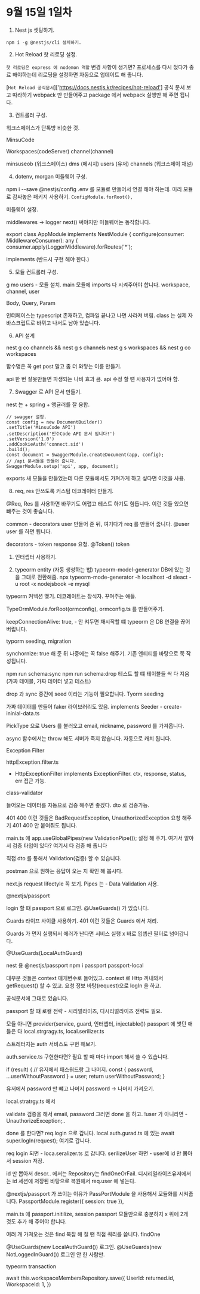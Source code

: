 <h1>9월 15일 1일차</h1>

1. Nest js 셋팅하기.
  
  `npm i -g @nestjs/cli 설치하기.` 



2. Hot Reload 핫 리로딩 설정.

  `핫 리로딩은 express 에 nodemon 역할`
  변경 사항이 생기면? 프로세스를 다시 껐다가 종료 해야하는데 리로딩을 설정하면
  자동으로 업데이트 해 줍니다.

  [`Hot Reload 공식문서`]['https://docs.nestjs.kr/recipes/hot-reload']
  공식 문서 보고 따라하기 webpack 만 만들어주고 package 에서 webpack 실행만 해 주면 됩니다. 



3. 컨트롤러 구성. 

워크스페이스가 
단톡방 비슷한 것.

MinsuCode 

Workspaces(codeServer)
    channel(channel) 

minsuseob (워크스페이스) 
dms (메시지) 
users (유저) 
channels (워크스페이 채널) 





4. dotenv, morgan 미들웨어 구성.

  npm i --save @nestjs/config 
  .env 를 모듈로 만들어서 연결 해야 하는데. 미리 모듈로 감싸놓은 패키지 사용하기. `ConfigModule.forRoot(),` 



 미들웨어 설정.
  
  middlewares -> logger next() 써야지만 미들웨어는 동작합니다.

  export class AppModule implements NestModule {
    configure(consumer: MiddlewareConsumer): any {
      consumer.apply(LoggerMiddleware).forRoutes('*');

   implements (반드시 구현 해야 한다.) 





5. 모듈 컨트롤러 구성.
  
  g mo users - 모듈 설치. 
  main 모듈에 imports 다 시켜주어야 합니다. workspace, channel, user 



  Body, Query, Param 
  
  인터페이스는 typescript 존재하고, 컴파일 끝나고 나면 사라져 버림.
  class 는 실제 자바스크립트로 바뀌고 나서도 남아 있습니다.





6. API 설계

  nest g co channels && nest g s channels 
  nest g s workspaces && nest g co workspaces 

  함수명은 꼭 get post 말고 좀 더 와닿는 이름 만들기.

  api 한 번 잘못만들면 파생되는 나비 효과 큼.
  api 수정 할 떈 사용자가 없어야 함.





7. Swagger 로 API 문서 만들기.

  nest 는 + spring + 앵귤러를 잘 융합.


    // swagger 설정. 
    const config = new DocumentBuilder()
    .setTitle('MinsuCode API')
    .setDescription('민수Code API 문서 입니다!')
    .setVersion('1.0') 
    .addCookieAuth('connect.sid')
    .build();
    const document = SwaggerModule.createDocument(app, config);
    // /api 문서들을 만들어 줍니다.
    SwaggerModule.setup('api', app, document);

  exports 새 모듈을 만들었는데 다른 모듈에서도 가져가게 하고 싶다면 이것을 사용.






8. req, res 안쓰도록 커스텀 데코레이터 만들기.

@Req, Res 를 사용하면 바꾸기도 어렵고 테스트 하기도 힘듭니다.
이런 것들 있으면 뺴주는 것이 좋습니다.

common - decorators user 만들어 준 뒤, 여기다가 req 를 만들어 줍니다.
@user user 를 하면 됩니다.

decorators - token response 요청. 
@Token() token 






1.  인터셉터 사용하기.

2.  typeorm entity (자동 생성하는 법) 
    typeorm-model-generator DB에 있는 것을 그대로 전환해줌.
    npx typeorm-mode-generator -h localhost -d sleact -u root -x nodejsbook -e mysql 

  
typeorm 커넥션 맺기.
데코레이트는 장식자. 꾸며주는 애들.

TypeOrmModule.forRoot(ormconfig), 
ormconfig.ts 를 만들어주기.
 
keepConnectionAlive: true, - 안 켜두면 재시작할 떄 typeorm 은 DB 연결을 끊어 버립니다.








typorm seeding, migration

synchornize: true 해 준 뒤 나중에는 꼭 false 해주기.
기존 엔티티를 바탕으로 쭉 작성됩니다.

npm run schema:sync 
npm run schema:drop 테스트 할 떄 테이블들 싹 다 지움 (가짜 테이블, 가짜 데이터 넣고 테스트) 

drop 과 sync 중간에 seed 이라는 기능이 필요합니다.
Tyorm seeding 

가짜 데이터를 만들어 faker 라이브러리도 있음.
implements Seeder - create-ininial-data.ts 

PickType 으로 Users 를 불러오고 email, nickname, password  를 가져옵니다.


async 함수에서는 throw 해도 서버가 죽지 않습니다.
자동으로 캐치 됩니다.







Exception Filter 

httpException.filter.ts 

- HttpExceptionFilter implements ExceptionFilter.
  ctx, response, status, err 접근 가능.







class-validator 

들어오는 데이터를 자동으로 검증 해주면 좋겠다.
dto 로 검증가능.

401 400 이런 것들은 BadRequestException, UnauthorizedException 요청 해주기 401 400 안 붙여줘도 됩니다.

main.ts 에 app.useGlobalPipes(new ValidationPipe()); 설정 해 주기.
여기서 알아서 검증 타입이 있다? 여기서 다 검증 해 줍니다

직접 dto 를 통해서 Validation(검증) 할 수 있습니다.

postman 으로 원하는 응답이 오는 지 확인 해 봅시다.

next.js request lifectyle 꼭 보기.
Pipes 는 - Data Validation 사용.







@nextjs/passport 

login 할 떄 passport 으로 로그인.
@UseGuards() 가 있습니다.

Guards 라이프 사이클 사용하기.
401 이런 것들은 Guards 에서 처리.

Guards 가 먼저 실행되서 에러가 난다면 서비스 실행 x 
바로 입셉션 필터로 넘어갑니다.

@UseGuards(LocalAuthGuard)

nest 용 @nestjs/passport
npm i passport passport-local 

대부분 것들은 context 매개변수로 들어있고.
context 로 Http 꺼내와서 getRequest() 할 수 있고.
요청 정보 바탕(request)으로 logIn 을 하고. 

공식문서에 그대로 있습니다.

passport 할 떄 로컬 전략 - 시리얼라이즈, 디시리얼라이즈 전략도 필요.

모듈 아니면 provider(service, guard, 인터셉터, injectable())
passport 에 썻던 애들은 다 local.strgragy.ts, local.serilizer.ts 

스트레터지는 
auth 서비스도 구현 해보기.

auth.service.ts 
구현한다면? 필요 할 때 마다 import 해서 쓸 수 있습니다.

   if (result) {
      // 유저에서 패스워드랑 그 나머지. 
      const { password, ...userWithoutPassword } = user;
      return userWithoutPassword;
    }

유저에서 password 만 뺴고 나머지 password -> 나머지 가져오기.

local.stratrgy.ts 에서 

validate 검증을 해서 email, password 
그러면 done 을 하고.
!user 가 아니라면 - UnauthorizeException;..

done 를 한다면? req.login 으로 갑니다.
local.auth.gurad.ts 에 있는 await super.logIn(request); 여기로 갑니다.

req login 되면 - loca.seralizer.ts 로 갑니다.
serilizeUser 하면 - user에 id 만 뽑아서 session 저장.

id 만 뽑아서 descr.. 에서는 Repository는 findOneOrFail.
디시리얼라이즈유저에서는 id 세션에 저장된 바탕으로 복원해서 req.user 에 넣는다.

@nextjs/passport 가 쓰이는 이유가 PassPortModule 을 사용해서 모듈화를 시켜줍니다.
PassportModule.register({ session: true }),

main.ts 에 passport.initilize, session 
passport 모듈만으로 충분하지 x 위에 2개 것도 추가 해 주어야 합니다.

여러 개 가져오는 것은 find 
복잡 해 질 땐 직접 쿼리를 씁니다. findOne

 @UseGuards(new LocalAuthGuard()) 로그인.
 @UseGuards(new NotLoggedInGuard()) 로그인 안 한 사람만. 




typeorm transaction

await this.workspaceMembersRepository.save({
  UserId: returned.id,
  WorkspaceId: 1, 
})